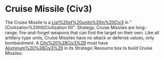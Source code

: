 # Cruise Missile (Civ3)

The Cruise Missile is a [List%20of%20units%20in%20Civ3](unit) in "[Civilization%20III](Civilization III)".
Strategy.
Cruise Missiles are long-range, fire-and-forget weapons that can find the target on their own. Like all artillery-type units, Cruise Missiles have no attack or defense values, only bombardment.
A [City%20%28Civ3%29](city) must have [Aluminum%20%28Civ3%29](Aluminum) in its Strategic Resource box to build Cruise Missiles.